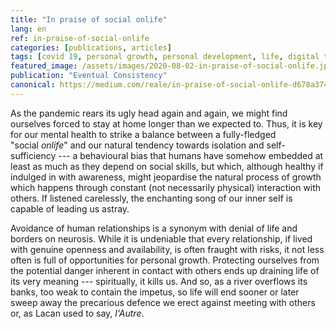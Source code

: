 ```yaml
---
title: "In praise of social onlife"
lang: en
ref: in-praise-of-social-onlife
categories: [publications, articles]
tags: [covid 19, personal growth, personal development, life, digital transformation]
featured_image: /assets/images/2020-08-02-in-praise-of-social-onlife.jpg
publication: "Eventual Consistency"
canonical: https://medium.com/reale/in-praise-of-social-onlife-d678a3740dfe
---
```


As the pandemic rears its ugly head again and again, we might find ourselves forced to stay at home longer than we expected to. Thus, it is key for our mental health to strike a balance between a fully-fledged "social *onlife*" and our natural tendency towards isolation and self-sufficiency --- a behavioural bias that humans have somehow embedded at least as much as they depend on social skills, but which, although healthy if indulged in with awareness, might jeopardise the natural process of growth which happens through constant (not necessarily physical) interaction with others. If listened carelessly, the enchanting song of our inner self is capable of leading us astray.

Avoidance of human relationships is a synonym with denial of life and borders on neurosis. While it is undeniable that every relationship, if lived with genuine openness and availability, is often fraught with risks, it not less often is full of opportunities for personal growth. Protecting ourselves from the potential danger inherent in contact with others ends up draining life of its very meaning --- spiritually, it kills us. And so, as a river overflows its banks, too weak to contain the impetus, so life will end sooner or later sweep away the precarious defence we erect against meeting with others or, as Lacan used to say, *l'Autre*.
